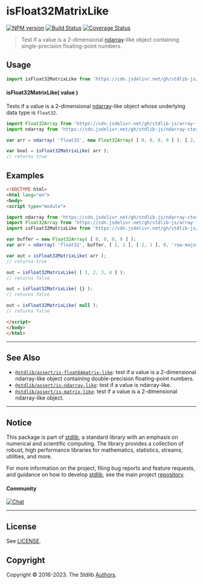 <!--

@license Apache-2.0

Copyright (c) 2020 The Stdlib Authors.

Licensed under the Apache License, Version 2.0 (the "License");
you may not use this file except in compliance with the License.
You may obtain a copy of the License at

   http://www.apache.org/licenses/LICENSE-2.0

Unless required by applicable law or agreed to in writing, software
distributed under the License is distributed on an "AS IS" BASIS,
WITHOUT WARRANTIES OR CONDITIONS OF ANY KIND, either express or implied.
See the License for the specific language governing permissions and
limitations under the License.

-->

# isFloat32MatrixLike

[![NPM version][npm-image]][npm-url] [![Build Status][test-image]][test-url] [![Coverage Status][coverage-image]][coverage-url] <!-- [![dependencies][dependencies-image]][dependencies-url] -->

> Test if a value is a 2-dimensional [ndarray][@stdlib/ndarray/ctor]-like object containing single-precision floating-point numbers.



<section class="usage">

## Usage

```javascript
import isFloat32MatrixLike from 'https://cdn.jsdelivr.net/gh/stdlib-js/assert-is-float32matrix-like@esm/index.mjs';
```

#### isFloat32MatrixLike( value )

Tests if a value is a 2-dimensional [ndarray][@stdlib/ndarray/ctor]-like object whose underlying data type is `float32`.

```javascript
import Float32Array from 'https://cdn.jsdelivr.net/gh/stdlib-js/array-float32@esm/index.mjs';
import ndarray from 'https://cdn.jsdelivr.net/gh/stdlib-js/ndarray-ctor@esm/index.mjs';

var arr = ndarray( 'float32', new Float32Array( [ 0, 0, 0, 0 ] ), [ 2, 2 ], [ 2, 1 ], 0, 'row-major' );

var bool = isFloat32MatrixLike( arr );
// returns true
```

</section>

<!-- /.usage -->

<section class="examples">

## Examples

<!-- eslint no-undef: "error" -->

```html
<!DOCTYPE html>
<html lang="en">
<body>
<script type="module">

import ndarray from 'https://cdn.jsdelivr.net/gh/stdlib-js/ndarray-ctor@esm/index.mjs';
import Float32Array from 'https://cdn.jsdelivr.net/gh/stdlib-js/array-float32@esm/index.mjs';
import isFloat32MatrixLike from 'https://cdn.jsdelivr.net/gh/stdlib-js/assert-is-float32matrix-like@esm/index.mjs';

var buffer = new Float32Array( [ 0, 0, 0, 0 ] );
var arr = ndarray( 'float32', buffer, [ 2, 2 ], [ 2, 1 ], 0, 'row-major' );

var out = isFloat32MatrixLike( arr );
// returns true

out = isFloat32MatrixLike( [ 1, 2, 3, 4 ] );
// returns false

out = isFloat32MatrixLike( {} );
// returns false

out = isFloat32MatrixLike( null );
// returns false

</script>
</body>
</html>
```

</section>

<!-- /.examples -->

<!-- Section for related `stdlib` packages. Do not manually edit this section, as it is automatically populated. -->

<section class="related">

* * *

## See Also

-   <span class="package-name">[`@stdlib/assert/is-float64matrix-like`][@stdlib/assert/is-float64matrix-like]</span><span class="delimiter">: </span><span class="description">test if a value is a 2-dimensional ndarray-like object containing double-precision floating-point numbers.</span>
-   <span class="package-name">[`@stdlib/assert/is-ndarray-like`][@stdlib/assert/is-ndarray-like]</span><span class="delimiter">: </span><span class="description">test if a value is ndarray-like.</span>
-   <span class="package-name">[`@stdlib/assert/is-matrix-like`][@stdlib/assert/is-matrix-like]</span><span class="delimiter">: </span><span class="description">test if a value is a 2-dimensional ndarray-like object.</span>

</section>

<!-- /.related -->

<!-- Section for all links. Make sure to keep an empty line after the `section` element and another before the `/section` close. -->


<section class="main-repo" >

* * *

## Notice

This package is part of [stdlib][stdlib], a standard library with an emphasis on numerical and scientific computing. The library provides a collection of robust, high performance libraries for mathematics, statistics, streams, utilities, and more.

For more information on the project, filing bug reports and feature requests, and guidance on how to develop [stdlib][stdlib], see the main project [repository][stdlib].

#### Community

[![Chat][chat-image]][chat-url]

---

## License

See [LICENSE][stdlib-license].


## Copyright

Copyright &copy; 2016-2023. The Stdlib [Authors][stdlib-authors].

</section>

<!-- /.stdlib -->

<!-- Section for all links. Make sure to keep an empty line after the `section` element and another before the `/section` close. -->

<section class="links">

[npm-image]: http://img.shields.io/npm/v/@stdlib/assert-is-float32matrix-like.svg
[npm-url]: https://npmjs.org/package/@stdlib/assert-is-float32matrix-like

[test-image]: https://github.com/stdlib-js/assert-is-float32matrix-like/actions/workflows/test.yml/badge.svg?branch=main
[test-url]: https://github.com/stdlib-js/assert-is-float32matrix-like/actions/workflows/test.yml?query=branch:main

[coverage-image]: https://img.shields.io/codecov/c/github/stdlib-js/assert-is-float32matrix-like/main.svg
[coverage-url]: https://codecov.io/github/stdlib-js/assert-is-float32matrix-like?branch=main

<!--

[dependencies-image]: https://img.shields.io/david/stdlib-js/assert-is-float32matrix-like.svg
[dependencies-url]: https://david-dm.org/stdlib-js/assert-is-float32matrix-like/main

-->

[chat-image]: https://img.shields.io/gitter/room/stdlib-js/stdlib.svg
[chat-url]: https://gitter.im/stdlib-js/stdlib/

[stdlib]: https://github.com/stdlib-js/stdlib

[stdlib-authors]: https://github.com/stdlib-js/stdlib/graphs/contributors

[umd]: https://github.com/umdjs/umd
[es-module]: https://developer.mozilla.org/en-US/docs/Web/JavaScript/Guide/Modules

[deno-url]: https://github.com/stdlib-js/assert-is-float32matrix-like/tree/deno
[umd-url]: https://github.com/stdlib-js/assert-is-float32matrix-like/tree/umd
[esm-url]: https://github.com/stdlib-js/assert-is-float32matrix-like/tree/esm
[branches-url]: https://github.com/stdlib-js/assert-is-float32matrix-like/blob/main/branches.md

[stdlib-license]: https://raw.githubusercontent.com/stdlib-js/assert-is-float32matrix-like/main/LICENSE

[@stdlib/ndarray/ctor]: https://github.com/stdlib-js/ndarray-ctor/tree/esm

<!-- <related-links> -->

[@stdlib/assert/is-float64matrix-like]: https://github.com/stdlib-js/assert-is-float64matrix-like/tree/esm

[@stdlib/assert/is-ndarray-like]: https://github.com/stdlib-js/assert-is-ndarray-like/tree/esm

[@stdlib/assert/is-matrix-like]: https://github.com/stdlib-js/assert-is-matrix-like/tree/esm

<!-- </related-links> -->

</section>

<!-- /.links -->
